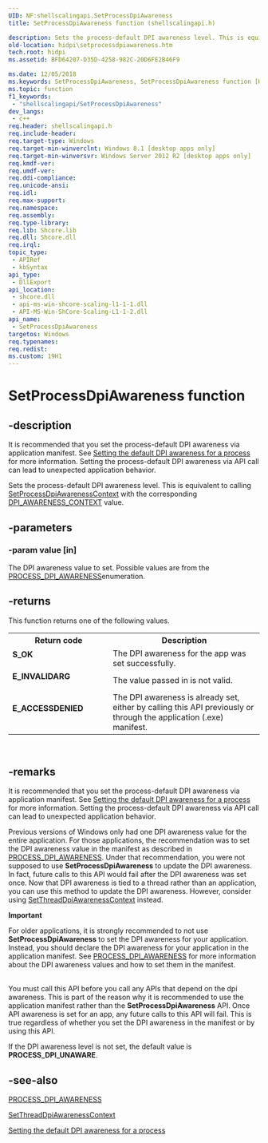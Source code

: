 ```yaml
---
UID: NF:shellscalingapi.SetProcessDpiAwareness
title: SetProcessDpiAwareness function (shellscalingapi.h)

description: Sets the process-default DPI awareness level. This is equivalent to calling SetProcessDpiAwarenessContext with the corresponding DPI_AWARENESS_CONTEXT value.
old-location: hidpi\setprocessdpiawareness.htm
tech.root: hidpi
ms.assetid: BFD64207-D35D-4258-982C-20D6FE2B46F9

ms.date: 12/05/2018
ms.keywords: SetProcessDpiAwareness, SetProcessDpiAwareness function [High DPI], hidpi.setprocessdpiawareness, shellscalingapi/SetProcessDpiAwareness, winmsg.SetProcessDpiAwareness
ms.topic: function
f1_keywords: 
 - "shellscalingapi/SetProcessDpiAwareness"
dev_langs:
 - c++
req.header: shellscalingapi.h
req.include-header: 
req.target-type: Windows
req.target-min-winverclnt: Windows 8.1 [desktop apps only]
req.target-min-winversvr: Windows Server 2012 R2 [desktop apps only]
req.kmdf-ver: 
req.umdf-ver: 
req.ddi-compliance: 
req.unicode-ansi: 
req.idl: 
req.max-support: 
req.namespace: 
req.assembly: 
req.type-library: 
req.lib: Shcore.lib
req.dll: Shcore.dll
req.irql: 
topic_type:
 - APIRef
 - kbSyntax
api_type:
 - DllExport
api_location:
 - shcore.dll
 - api-ms-win-shcore-scaling-l1-1-1.dll
 - API-MS-Win-ShCore-Scaling-L1-1-2.dll
api_name:
 - SetProcessDpiAwareness
targetos: Windows
req.typenames: 
req.redist: 
ms.custom: 19H1
---
```


# SetProcessDpiAwareness function


## -description


It is recommended that you set the process-default DPI awareness via application manifest. See <a href="https://docs.microsoft.com/previous-versions/windows/desktop/legacy/mt846517(v=vs.85)">Setting the default DPI awareness for a process</a> for more information. Setting the process-default DPI awareness via API call can lead to unexpected application behavior.

Sets the process-default DPI awareness level. This is equivalent to calling <a href="https://docs.microsoft.com/windows/desktop/api/winuser/nf-winuser-setprocessdpiawarenesscontext">SetProcessDpiAwarenessContext</a> with the corresponding <a href="https://docs.microsoft.com/windows/desktop/hidpi/dpi-awareness-context">DPI_AWARENESS_CONTEXT</a> value.


## -parameters




### -param value [in]

The DPI awareness value to set. Possible values are from the <a href="https://docs.microsoft.com/windows/desktop/api/shellscalingapi/ne-shellscalingapi-process_dpi_awareness">PROCESS_DPI_AWARENESS</a>enumeration.


## -returns



This function returns one of the following values.

<table>
<tr>
<th>Return code</th>
<th>Description</th>
</tr>
<tr>
<td width="40%">
<dl>
<dt><b>S_OK</b></dt>
</dl>
</td>
<td width="60%">
The DPI awareness for the app was set successfully.

</td>
</tr>
<tr>
<td width="40%">
<dl>
<dt><b>E_INVALIDARG</b></dt>
</dl>
</td>
<td width="60%">
The value passed in is not valid.

</td>
</tr>
<tr>
<td width="40%">
<dl>
<dt><b>E_ACCESSDENIED</b></dt>
</dl>
</td>
<td width="60%">
The DPI awareness is already set, either by calling this API previously or through the application (.exe) manifest.

</td>
</tr>
</table>
 




## -remarks



It is recommended that you set the process-default DPI awareness via application manifest. See <a href="https://docs.microsoft.com/previous-versions/windows/desktop/legacy/mt846517(v=vs.85)">Setting the default DPI awareness for a process</a> for more information. Setting the process-default DPI awareness via API call can lead to unexpected application behavior.

Previous versions of Windows only had one DPI awareness value for the entire application. For those applications, the recommendation was to set the DPI awareness value in the manifest as described in <a href="https://docs.microsoft.com/windows/desktop/api/shellscalingapi/ne-shellscalingapi-process_dpi_awareness">PROCESS_DPI_AWARENESS</a>. Under that recommendation, you were not supposed to use <b>SetProcessDpiAwareness</b> to update the DPI awareness. In fact, future calls  to this API would fail after the DPI awareness was set once. Now that DPI awareness is tied to a thread rather than an application, you can use this method to update the DPI awareness. However, consider using <a href="https://docs.microsoft.com/windows/desktop/api/winuser/nf-winuser-setthreaddpiawarenesscontext">SetThreadDpiAwarenessContext</a> instead.

<div class="alert"><b>Important</b>  <p class="note">For older applications, it is strongly recommended to not use <b>SetProcessDpiAwareness</b> to set the DPI awareness for your application. Instead, you should declare the DPI awareness for your application in the application manifest. See <a href="https://docs.microsoft.com/windows/desktop/api/shellscalingapi/ne-shellscalingapi-process_dpi_awareness">PROCESS_DPI_AWARENESS</a> for more information about the DPI awareness values and how to set them in the manifest.

</div>
<div> </div>
You must call this API before you call any APIs that depend on the dpi awareness. This is part of the reason why it is recommended to use the application manifest rather than the <b>SetProcessDpiAwareness</b> API. Once API awareness is set for an app, any future calls to this API will fail. This is true regardless of whether you set the DPI awareness in the manifest or by using this API.

If the DPI awareness level is not set, the default value is <b>PROCESS_DPI_UNAWARE</b>.




## -see-also




<a href="https://docs.microsoft.com/windows/desktop/api/shellscalingapi/ne-shellscalingapi-process_dpi_awareness">PROCESS_DPI_AWARENESS</a>



<a href="https://docs.microsoft.com/windows/desktop/api/winuser/nf-winuser-setthreaddpiawarenesscontext">SetThreadDpiAwarenessContext</a>



<a href="https://docs.microsoft.com/previous-versions/windows/desktop/legacy/mt846517(v=vs.85)">Setting the default DPI awareness for a process</a>
 

 

